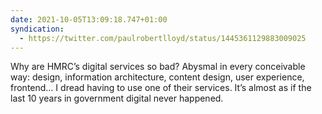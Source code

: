 ```yaml
---
date: 2021-10-05T13:09:18.747+01:00
syndication:
  - https://twitter.com/paulrobertlloyd/status/1445361129883009025
---
```


Why are HMRC’s digital services so bad? Abysmal in every conceivable way: design, information architecture, content design, user experience, frontend… I dread having to use one of their services. It’s almost as if the last 10 years in government digital never happened.
